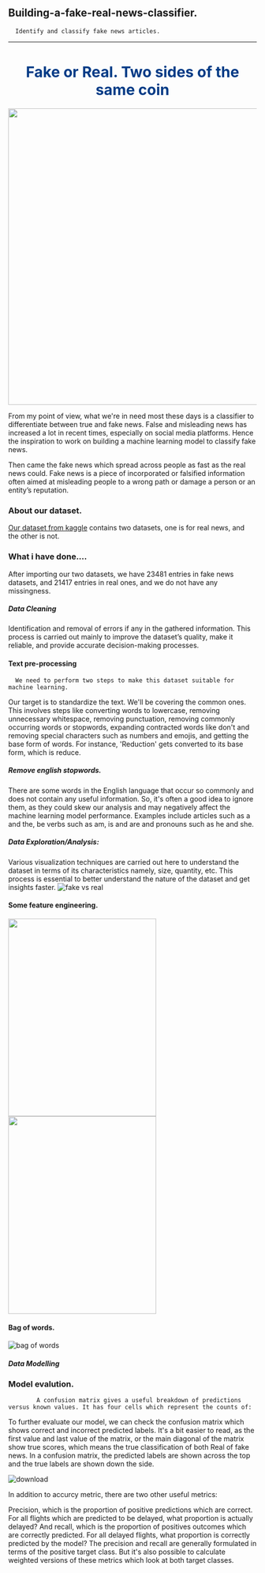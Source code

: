 ## Building-a-fake-real-news-classifier.
      Identify and classify fake news articles.
---
<h1 style="text-align: center;font-size: 30px; color: #013b86;">Fake or Real. Two sides of the same coin</h1>
<center><img style="width: 600px;" src="https://images.ctfassets.net/yqezig6gzu6c/5ur280lovm0DKoHmlEGe1P/9779c9555ebed3dbd7e3445d0a666843/https___cdn2.hubspot.net_hubfs_656775_Fact_20Fake_201200_20x_20627px_2x-100_20copy.jpg?w=900&q=100"></center>


From my point of view, what we're in need most these days is a classifier to differentiate between true and fake news. False and misleading news has increased a lot in recent times, especially on social media platforms. Hence the inspiration to work on building a machine learning model to classify fake news.

Then came the fake news which spread across people as fast as the real news could. Fake news is a piece of incorporated or falsified information often aimed at misleading people to a wrong path or damage a person or an entity’s reputation.

### About our dataset.
[Our dataset from kaggle](https://www.kaggle.com/datasets/clmentbisaillon/fake-and-real-news-dataset) contains two datasets, one is for real news, and the other is not.
### What i have done....
After importing our two datasets, we have 23481 entries in fake news datasets, and 21417 entries in real ones, and we do not have any missingness.
##### Data Cleaning
Identification and removal of errors if any in the gathered information. This process is carried out mainly to improve the dataset’s quality, make it reliable, and provide accurate decision-making processes.
#### Text pre-processing
      We need to perform two steps to make this dataset suitable for machine learning.
Our target is to standardize the text. We'll be covering the common ones. This involves steps like converting words to lowercase, removing unnecessary whitespace, removing punctuation, removing commonly occurring words or stopwords, expanding contracted words like don't and removing special characters such as numbers and emojis, and getting the base form of words. For instance, 'Reduction' gets converted to its base form, which is reduce.
##### Remove english stopwords.
There are some words in the English language that occur so commonly and does not contain any useful information. So, it's often a good idea to ignore them, as they could skew our analysis and may negatively affect the machine learning model performance. Examples include articles such as a and the, be verbs such as am, is and are and pronouns such as he and she.
##### Data Exploration/Analysis:
Various visualization techniques are carried out here to understand the dataset in terms of its characteristics namely, size, quantity, etc. This process is essential to better understand the nature of the dataset and get insights faster.
![fake vs real](https://user-images.githubusercontent.com/84151016/180622770-8ab4e67e-b158-4652-9ca1-0241359d9b98.png)

#### Some feature engineering.
<p>
<img src= "https://user-images.githubusercontent.com/84151016/180622788-956cad21-4969-4f35-aa01-b3cbadc2d627.png", width=300, height=400>
<img src= "https://user-images.githubusercontent.com/84151016/180622808-5c7cbf9d-9579-4fb1-baed-c3df062f0254.png", width=300, height=400>
</p>

#### Bag of words.

![bag of words](https://user-images.githubusercontent.com/84151016/180622802-bd250e2c-c9d0-40b6-8df1-9306824ff5e1.png)


##### Data Modelling

### Model evalution.
            A confusion matrix gives a useful breakdown of predictions versus known values. It has four cells which represent the counts of:

To further evaluate our model, we can check the confusion matrix which shows correct and incorrect predicted labels. It's a bit easier to read, as the first value and last value of the matrix, or the main diagonal of the matrix show true scores, which means the true classification of both Real of fake news. In a confusion matrix, the predicted labels are shown across the top and the true labels are shown down the side.

![download](https://user-images.githubusercontent.com/84151016/158228346-91af4ee0-0b68-41be-975c-39db678085cf.jpg)

In addition to accurcy metric, there are two other useful metrics:

Precision, which is the proportion of positive predictions which are correct. For all flights which are predicted to be delayed, what proportion is actually delayed?
And recall, which is the proportion of positives outcomes which are correctly predicted. For all delayed flights, what proportion is correctly predicted by the model?
The precision and recall are generally formulated in terms of the positive target class. But it's also possible to calculate weighted versions of these metrics which look at both target classes.

